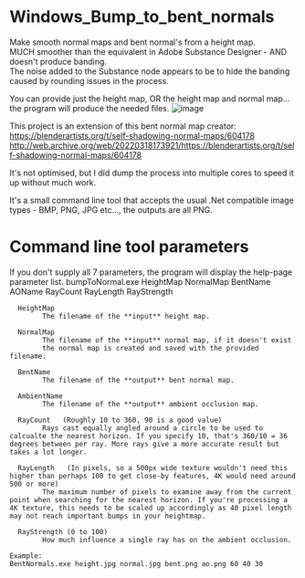 # Windows_Bump_to_bent_normals
Make smooth normal maps and bent normal's from a height map.                   
MUCH smoother than the equivalent in Adobe Substance Designer - AND doesn't produce banding.                               
The noise added to the Substance node appears to be to hide the banding caused by rounding issues in the process.

You can provide just the height map, OR the height map and normal map... the program will produce the needed files.
![image](https://user-images.githubusercontent.com/1586332/159546304-d49ebb8f-7012-4c4a-8b68-616f66dd65ba.png)


This project is an extension of this bent normal map creator:
https://blenderartists.org/t/self-shadowing-normal-maps/604178
http://web.archive.org/web/20220318173921/https://blenderartists.org/t/self-shadowing-normal-maps/604178

It's not optimised, but I did dump the process into multiple cores to speed it up without much work.

It's a small command line tool that accepts the usual .Net compatible image types - BMP, PNG, JPG etc..., the outputs are all PNG.


# Command line tool parameters
If you don't supply all 7 parameters, the program will display the help-page parameter list.
    bumpToNormal.exe HeightMap NormalMap BentName AOName RayCount RayLength RayStrength

      HeightMap
            The filename of the **input** height map.

      NormalMap
            The filename of the **input** normal map, if it doesn't exist
            the normal map is created and saved with the provided filename.

      BentName
            The filename of the **output** bent normal map.

      AmbientName
            The filename of the **output** ambient occlusion map.

      RayCount   (Roughly 10 to 360, 90 is a good value)
            Rays cast equally angled around a circle to be used to calcualte the nearest horizon. If you specify 10, that's 360/10 = 36 degrees between per ray. More rays give a more accurate result but takes a lot longer.

      RayLength   (In pixels, so a 500px wide texture wouldn't need this higher than perhaps 100 to get close-by features, 4K would need around 500 or more)
            The maximum number of pixels to examine away from the current point when searching for the nearest horizon. If you're processing a 4K texture, this needs to be scaled up accordingly as 40 pixel length may not reach important bumps in your heightmap.

      RayStrength (0 to 100)
            How much influence a single ray has on the ambient occlusion.

    Example:
    BentNormals.exe height.jpg normal.jpg bent.png ao.png 60 40 30
